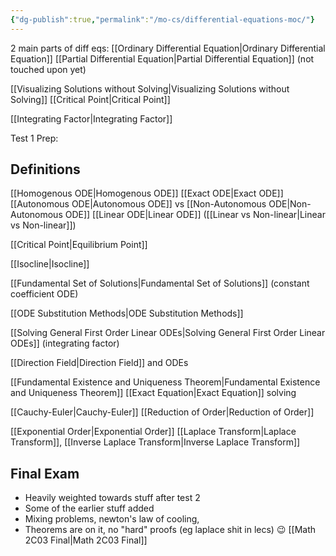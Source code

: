 ```yaml
---
{"dg-publish":true,"permalink":"/mo-cs/differential-equations-moc/"}
---
```


2 main parts of diff eqs:
[[Ordinary Differential Equation\|Ordinary Differential Equation]]
[[Partial Differential Equation\|Partial Differential Equation]] (not touched upon yet)

[[Visualizing Solutions without Solving\|Visualizing Solutions without Solving]]
[[Critical Point\|Critical Point]]

[[Integrating Factor\|Integrating Factor]]

Test 1 Prep:
## Definitions
[[Homogenous ODE\|Homogenous ODE]]
[[Exact ODE\|Exact ODE]]
[[Autonomous ODE\|Autonomous ODE]] vs [[Non-Autonomous ODE\|Non-Autonomous ODE]]
[[Linear ODE\|Linear ODE]] ([[Linear vs Non-linear\|Linear vs Non-linear]])

[[Critical Point\|Equilibrium Point]]

[[Isocline\|Isocline]]

[[Fundamental Set of Solutions\|Fundamental Set of Solutions]] (constant coefficient ODE)

[[ODE Substitution Methods\|ODE Substitution Methods]]

[[Solving General First Order Linear ODEs\|Solving General First Order Linear ODEs]] (integrating factor)

[[Direction Field\|Direction Field]] and ODEs

[[Fundamental Existence and Uniqueness Theorem\|Fundamental Existence and Uniqueness Theorem]]
[[Exact Equation\|Exact Equation]] solving

[[Cauchy-Euler\|Cauchy-Euler]]
[[Reduction of Order\|Reduction of Order]]

[[Exponential Order\|Exponential Order]]
[[Laplace Transform\|Laplace Transform]], [[Inverse Laplace Transform\|Inverse Laplace Transform]]

## Final Exam
- Heavily weighted towards stuff after test 2
- Some of the earlier stuff added
- Mixing problems, newton's law of cooling,
- Theorems are on it, no "hard" proofs (eg laplace shit in lecs) :wink:
[[Math 2C03 Final\|Math 2C03 Final]]